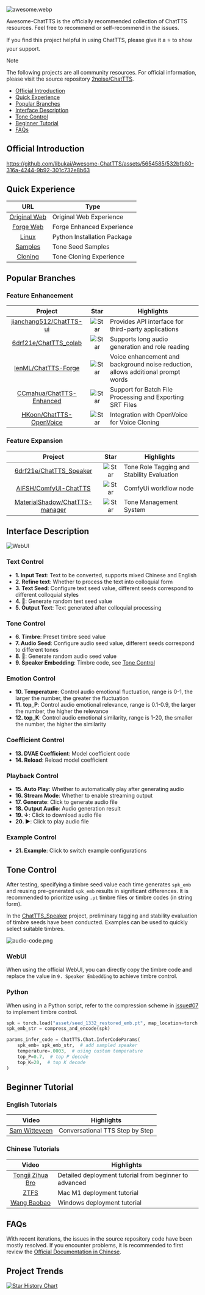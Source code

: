 ![awesome.webp](readme/awesome.webp)

Awesome-ChatTTS is the officially recommended collection of ChatTTS resources. Feel free to recommend or self-recommend in the issues.

If you find this project helpful in using ChatTTS, please give it a ⭐️ to show your support.

> [!NOTE]
> The following projects are all community resources. For official information, please visit the source repository [2noise/ChatTTS](https://github.com/2noise/ChatTTS).

* [Official Introduction](#official-introduction)
* [Quick Experience](#quick-experience)
* [Popular Branches](#popular-branches)
* [Interface Description](#interface-description)
* [Tone Control](#tone-control)
* [Beginner Tutorial](#beginner-tutorial)
* [FAQs](#faqs)

## Official Introduction

https://github.com/libukai/Awesome-ChatTTS/assets/5654585/532bfb80-316a-4244-9b92-301c732e8b63

## Quick Experience

|                             URL                             | Type                        |
| :---------------------------------------------------------: | --------------------------- |
|           [ Original Web](https://chattts.com/#Demo)           | Original Web Experience     |
| [Forge Web](https://huggingface.co/spaces/lenML/ChatTTS-Forge) | Forge Enhanced Experience   |
|           [Linux](https://pypi.org/project/ChatTTS/)           | Python Installation Package |
|              [Samples](http://ttslist.aiqbh.com/)              | Tone Seed Samples           |
|          [Cloning](http://region-9.autodl.pro:41137/)          | Tone Cloning Experience     |

## Popular Branches

### Feature Enhancement

|                               Project                               |                                Star                                | Highlights                                                                       |
| :------------------------------------------------------------------: | :-----------------------------------------------------------------: | -------------------------------------------------------------------------------- |
|  [jianchang512/ChatTTS-ui](https://github.com/jianchang512/ChatTTS-ui)  | ![Star](https://img.shields.io/github/stars/jianchang512/ChatTTS-ui) | Provides API interface for third-party applications                              |
|    [6drf21e/ChatTTS_colab](https://github.com/6drf21e/ChatTTS_colab)    |  ![Star](https://img.shields.io/github/stars/6drf21e/ChatTTS_colab)  | Supports long audio generation and role reading                                  |
|      [lenML/ChatTTS-Forge](https://github.com/lenML/ChatTTS-Forge)      |   ![Star](https://img.shields.io/github/stars/lenML/ChatTTS-Forge)   | Voice enhancement and background noise reduction, allows additional prompt words |
| [CCmahua/ChatTTS-Enhanced](https://github.com/CCmahua/ChatTTS-Enhanced) | ![Star](https://img.shields.io/github/stars/CCmahua/ChatTTS-Enhanced) | Support for Batch File Processing and Exporting SRT Files                        |
|  [HKoon/ChatTTS-OpenVoice](https://github.com/HKoon/ChatTTS-OpenVoice)  | ![Star](https://img.shields.io/github/stars/HKoon/ChatTTS-OpenVoice) | Integration with OpenVoice for Voice Cloning                                     |

### Feature Expansion

|                                     Project                                     |                                   Star                                   | Highlights                                 |
| :------------------------------------------------------------------------------: | :-----------------------------------------------------------------------: | ------------------------------------------ |
|        [6drf21e/ChatTTS_Speaker](https://github.com/6drf21e/ChatTTS_Speaker)        |    ![Star](https://img.shields.io/github/stars/6drf21e/ChatTTS_Speaker)    | Tone Role Tagging and Stability Evaluation |
|          [AIFSH/ComfyUI-ChatTTS](https://github.com/AIFSH/ComfyUI-ChatTTS)          |     ![Star](https://img.shields.io/github/stars/AIFSH/ComfyUI-ChatTTS)     | ComfyUi workflow node                      |
| [MaterialShadow/ChatTTS-manager](https://github.com/MaterialShadow/ChatTTS-manager) | ![Star](https://img.shields.io/github/stars/MaterialShadow/ChatTTS-manager) | Tone Management System                     |

## Interface Description

![WebUI](readme/WebUI-CN.png)

### Text Control

* **1. Input Text**: Text to be converted, supports mixed Chinese and English
* **2. Refine text**: Whether to process the text into colloquial form
* **3. Text Seed**: Configure text seed value, different seeds correspond to different colloquial styles
* **4. 🎲**: Generate random text seed value
* **5. Output Text**: Text generated after colloquial processing

### Tone Control

* **6. Timbre**: Preset timbre seed value
* **7. Audio Seed**: Configure audio seed value, different seeds correspond to different tones
* **8. 🎲**: Generate random audio seed value
* **9. Speaker Embedding**: Timbre code, see [Tone Control](#tone-control)

### Emotion Control

* **10. Temperature**: Control audio emotional fluctuation, range is 0-1, the larger the number, the greater the fluctuation
* **11. top_P**: Control audio emotional relevance, range is 0.1-0.9, the larger the number, the higher the relevance
* **12. top_K**: Control audio emotional similarity, range is 1-20, the smaller the number, the higher the similarity

### Coefficient Control

* **13. DVAE Coefficient**: Model coefficient code
* **14. Reload**: Reload model coefficient

### Playback Control

* **15. Auto Play**: Whether to automatically play after generating audio
* **16. Stream Mode**: Whether to enable streaming output
* **17. Generate**: Click to generate audio file
* **18. Output Audio**: Audio generation result
* **19. ↓**: Click to download audio file
* **20. ▶️**: Click to play audio file

### Example Control

* **21. Example**: Click to switch example configurations

## Tone Control

After testing, specifying a timbre seed value each time generates `spk_emb` and reusing pre-generated `spk_emb` results in significant differences. It is recommended to prioritize using `.pt` timbre files or timbre codes (in string form).

In the [ChatTTS_Speaker](https://huggingface.co/spaces/taa/ChatTTS_Speaker) project, preliminary tagging and stability evaluation of timbre seeds have been conducted. Examples can be used to quickly select suitable timbres.

![audio-code.png](readme/audio-code.png)

### WebUI

When using the official WebUI, you can directly copy the timbre code and replace the value in `9. Speaker Embedding` to achieve timbre control.

### Python

When using in a Python script, refer to the compression scheme in [issue#07](https://github.com/6drf21e/ChatTTS_Speaker/issues/7) to implement timbre control.

``` python
spk = torch.load("asset/seed_1332_restored_emb.pt", map_location=torch.device('cpu')).detach()
spk_emb_str = compress_and_encode(spk)

params_infer_code = ChatTTS.Chat.InferCodeParams(
    spk_emb= spk_emb_str,  # add sampled speaker
    temperature=.0003,  # using custom temperature
    top_P=0.7,  # top P decode
    top_K=20,  # top K decode
)
```

## Beginner Tutorial

### English Tutorials

|                                                                    Video                                                                     | Highlights            |
|:-----------------------------------------------------------------------------------------------------------------------------------------:|----------------------|
|                     [Sam Witteveen](https://www.youtube.com/watch?v=L4klnZ5Lox8)                      | Conversational TTS Step by Step         |

### Chinese Tutorials

|                                                                    Video                                                                     | Highlights            |
|:-----------------------------------------------------------------------------------------------------------------------------------------:|----------------------|
|                     [Tongji Zihua Bro](https://www.bilibili.com/video/BV1Ui421v7JU/?vd_source=b958002f14b88fc59432b810e4448b72)                      | Detailed deployment tutorial from beginner to advanced |
|                      [ZTFS](https://www.bilibili.com/video/BV1nZ421p74z/?vd_source=6773fc664ee1e277b8a2290d66ebb7a3)                      | Mac M1 deployment tutorial   |
| [Wang Baobao](https://www.bilibili.com/video/BV1Ji421U74a/?spm_id_from=333.337.search-card.all.click&vd_source=6773fc664ee1e277b8a2290d66ebb7a3) | Windows deployment tutorial  |



## FAQs

With recent iterations, the issues in the source repository code have been mostly resolved. If you encounter problems, it is recommended to first review the [Official Documentation in Chinese](https://github.com/2noise/ChatTTS/blob/main/docs/cn/README.md). 

## Project Trends

[![Star History Chart](https://api.star-history.com/svg?repos=libukai/Awesome-ChatTTS&type=Date)](https://star-history.com/#libukai/Awesome-ChatTTS&Date)

